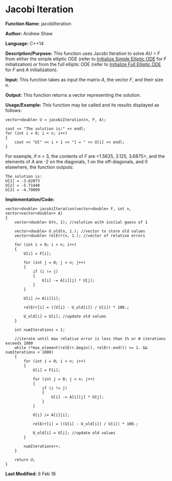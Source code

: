 # Jacobi Iteration

**Function Name:** jacobiIteration

**Author:** Andrew Shaw

**Language:** C++14

**Description/Purpose:** This function uses Jacobi Iteration to solve *AU = F* from either the simple elliptic ODE (refer to [Initialize Simple Elliptic ODE](https://andrewshaw15.github.io/MATH-5620/HW-2/initialize-simple-elliptic-ODE) for *F* initialization) or from the full elliptic ODE (refer to [Initialize Full Elliptic ODE](https://andrewshaw15.github.io/MATH-5620/HW-2/initialize-full-elliptic-ODE) for *F* and *A* initialization).

**Input:** This function takes as input the matrix *A*, the vector *F*, and their size *n*.

**Output:** This function returns a vector representing the solution.

**Usage/Example:** This function may be called and its results displayed as follows:
~~~~
vector<double> U = jacobiIteration(n, F, A);

cout << "The solution is:" << endl;
for (int i = 0; i < n; i++)
{
	cout << "U[" << i + 1 << "] = " << U[i] << endl;
}
~~~~
For example, if *n* = 3, the contents of *F* are <1.5625, 3.125, 3.6875>, and the elements of *A* are -2 on the diagonals, 1 on the off-diagonals, and 0 elsewhere, the function outputs:
~~~~
The solution is:
U[1] = -3.62073
U[2] = -5.71448
U[3] = -4.70099
~~~~
**Implementation/Code:**
~~~~
vector<double> jacobiIteration(vector<double> F, int n, vector<vector<double>> A)
{
	vector<double> U(n, 1); //solution with initial guess of 1

	vector<double> U_old(n, 1.); //vector to store old values
	vector<double> relErr(n, 1.); //vector of relative errors

	for (int i = 0; i < n; i++)
	{
		U[i] = F[i];

		for (int j = 0; j < n; j++)
		{
			if (i != j)
			{
				U[i] -= A[i][j] * U[j];
			}
		}

		U[i] /= A[i][i];

		relErr[i] = ((U[i] - U_old[i]) / U[i]) * 100.;

		U_old[i] = U[i]; //update old values
	}

	int numIterations = 1;

	//iterate until max relative error is less than 1% or # iterations exceeds 1000
	while (*max_element(relErr.begin(), relErr.end()) >= 1. && numIterations < 1000)
	{
		for (int i = 0; i < n; i++)
		{
			U[i] = F[i];

			for (int j = 0; j < n; j++)
			{
				if (i != j)
				{
					U[i] -= A[i][j] * U[j];
				}
			}

			U[i] /= A[i][i];

			relErr[i] = ((U[i] - U_old[i]) / U[i]) * 100.;

			U_old[i] = U[i]; //update old values
		}

		numIterations++;
	}

	return U;
}
~~~~
**Last Modified:** 6 Feb 18
